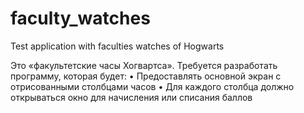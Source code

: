 # faculty_watches

Test application with faculties watches of Hogwarts

Это «факультетские часы Хогвартса». Требуется разработать программу, которая будет:
• Предоставлять основной экран с отрисованными столбцами часов
• Для каждого столбца должно открываться окно для начисления или списания баллов